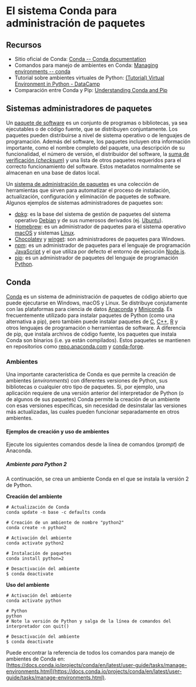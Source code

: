 # El sistema Conda para administración de paquetes

## Recursos
- Sitio oficial de Conda: [Conda -- Conda documentation](https://conda.io/)
- Comandos para manejo de ambientes en Conda: [Managing environments -- conda](https://docs.conda.io/projects/conda/en/latest/user-guide/tasks/manage-environments.html)
- Tutorial sobre ambientes virtuales de Python: [(Tutorial) Virtual Environment in Python - DataCamp](https://www.datacamp.com/community/tutorials/virtual-environment-in-python)
- Comparación entre Conda y Pip: [Understanding Conda and Pip](https://www.anaconda.com/blog/understanding-conda-and-pip)

## Sistemas administradores de paquetes
Un [paquete de software](https://es.wikipedia.org/wiki/Paquete_de_software) es un conjunto de programas o bibliotecas, ya sea ejecutables o de código fuente, que se distribuyen conjuntamente. Los paquetes pueden distribuirse a nivel de sistema operativo o de lenguajes de programación. Además del software, los paquetes incluyen otra información importante, como el nombre completo del paquete, una descripción de su funcionalidad, el número de versión, el distribuidor del software, la [suma de verificación (*checksum*)](https://en.wikipedia.org/wiki/Checksum) y una lista de otros paquetes requeridos para el correcto funcionamiento del software. Estos metadatos normalmente se almacenan en una base de datos local.

Un [sistema de administración de paquetes](https://en.wikipedia.org/wiki/Package_manager) es una colección de herramientas que sirven para automatizar el proceso de instalación, actualización, configuración y eliminación de paquetes de software. Algunos ejemplos de sistemas administradores de paquetes son:

- [dpkg](https://wiki.debian.org/Teams/Dpkg): es la base del sistema de gestión de paquetes del sistema operativo [Debian](https://www.debian.org/) y de sus numerosos derivados (ej. [Ubuntu](https://ubuntu.com/)).
- [Homebrew](https://brew.sh/): es un administrador de paquetes para el sistema operativo [macOS](https://www.apple.com/macos) y sistemas [Linux](https://www.linuxfoundation.org/).
- [Chocolatey](https://chocolatey.org/) y [winget](https://github.com/microsoft/winget-cli): son administradores de paquetes para Windows.
- [npm](https://www.npmjs.com/): es un administrador de paquetes para el lenguaje de programación [JavaScript](https://en.wikipedia.org/wiki/JavaScript) y el que utiliza por defecto el entorno de ejecución [Node.js](https://nodejs.org/).
- [pip](https://pip.pypa.io/): es un administrador de paquetes del lenguaje de programación [Python](https://www.python.org/).

## Conda
[Conda](https://docs.conda.io/) es un sistema de administración de paquetes de código abierto que puede ejecutarse en Windows, macOS y Linux. Se distribuye conjutamente con las plataformas para ciencia de datos [Anaconda](https://www.anaconda.com/) y [Miniconda](https://docs.conda.io/en/latest/miniconda.html). Es frecuentemente utilizado para instalar paquetes de Python (como una alternativa a pip), pero también puede instalar paquetes de [C](https://en.wikipedia.org/wiki/C_(programming_language)), [C++](https://isocpp.org/), [R](https://www.r-project.org/) y otros lenguajes de programación o herramientas de software. A diferencia de pip, que instala archivos de código fuente, los paquetes que instala Conda son binarios (i.e. ya están compilados). Estos paquetes se mantienen en repositorios como [repo.anaconda.com](https://repo.anaconda.com/) y [conda-forge](https://anaconda.org/conda-forge).

### Ambientes
Una importante característica de Conda es que permite la creación de ambientes (*environments*) con diferentes versiones de Python, sus bibliotecas o cualquier otro tipo de paquetes. Si, por ejemplo, una aplicación requiere de una versión anterior del interpretador de Python (o de algunos de sus paquetes) Conda permite la creación de un ambiente con esas versiones específicas, sin necesidad de desinstalar las versiones más actualizadas, las cuales pueden funcionar separadamente en otros ambientes.

#### Ejemplos de creación y uso de ambientes
Ejecute los siguientes comandos desde la línea de comandos (*prompt*) de Anaconda.

##### Ambiente para Python 2
A continuación, se crea un ambiente Conda en el que se instala la versión 2 de Python.

**Creación del ambiente**
```shell
# Actualización de Conda
conda update -n base -c defaults conda

# Creación de un ambiente de nombre "python2"
conda create -n python2

# Activación del ambiente
conda activate python2

# Instalación de paquetes
conda install python=2

# Desactivación del ambiente
$ conda deactivate
```

**Uso del ambiente**
```shell
# Activación del ambiente
conda activate python

# Python
python
# Note la versión de Python y salga de la línea de comandos del interpretador con quit()

# Desactivación del ambiente
$ conda deactivate
```

Puede encontrar la referencia de todos los comandos para manejo de ambientes de Conda en:  
[https://docs.conda.io/projects/conda/en/latest/user-guide/tasks/manage-environments.html](https://docs.conda.io/projects/conda/en/latest/user-guide/tasks/manage-environments.html).

